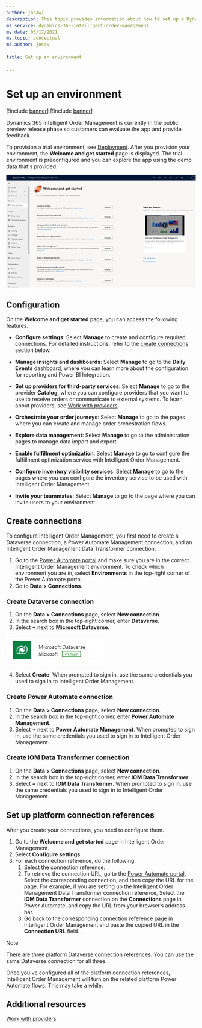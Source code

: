 ```yaml
---
author: josaw1
description: This topic provides information about how to set up a Dynamics 365 Intelligent Order Management environment.
ms.service: dynamics-365-intelligent-order-management
ms.date: 05/17/2021
ms.topic: conceptual
ms.author: josaw

title: Set up an environment

---
```



# Set up an environment

[!include [banner](includes/banner.md)]
[!include [banner](includes/preview-banner.md)]

Dynamics 365 Intelligent Order Management is currently in the public preview release phase so customers can evaluate the app and provide feedback.

To provision a trial environment, see [Deployment](/power-platform/admin/trial-environments.md). After you provision your environment, the **Welcome and get started** page is displayed. The trial environment is preconfigured and you can explore the app using the demo data that's provided.


![Welcome and get started screen ](media/welcome2.png)


## Configuration

On the **Welcome and get started** page, you can access the following features.

- **Configure settings**: Select **Manage** to create and configure required connections. For detailed instructions, refer to the [create connections](setup.md#create-connections) section below.

- **Manage insights and dashboards**: Select **Manage** to go to the **Daily Events** dashboard, where you can learn more about the configuration for reporting and Power BI Integration.

- **Set up providers for third-party services**: Select **Manage** to go to the provider **Catalog**, where you can configure providers that you want to use to receive orders or communicate to external systems. To learn about providers, see [Work with providers](work-providers.md).

- **Orchestrate your order journeys**: Select **Manage** to go to the pages where you can create and manage order orchestration flows.

- **Explore data management**: Select **Manage** to go to the administration pages to manage data import and export.

- **Enable fulfillment optimization**: Select **Manage** to go to configure the fulfillment optimization service with Intelligent Order Management.

- **Configure inventory visibility services**: Select **Manage** to go to the pages where you can configure the inventory service to be used with Intelligent Order Management.

- **Invite your teammates**: Select **Manage** to go to the page where you can invite users to your environment.


## Create connections

To configure Intelligent Order Management, you first need to create a Dataverse connection, a Power Automate Management connection, and an Intelligent Order Management Data Transformer connection. 

1. Go to the [Power Automate portal](https://us.flow.microsoft.com/) and make sure you are in the correct Intelligent Order Management environment. To check which environment you are in, select **Environments** in the top-right corner of the Power Automate portal.
1. Go to **Data > Connections**.

### Create Dataverse connection

1. On the **Data > Connections** page, select **New connection**.
2. In the search box in the top-right corner, enter **Dataverse**.
3. Select **+** next to **Microsoft Dataverse**.

![Dataverse logo](media/dataverse-connection.png)

4. Select **Create**. When prompted to sign in, use the same credentials you used to sign in to Intelligent Order Management.

### Create Power Automate connection

1. On the **Data > Connections** page, select **New connection**.
2. In the search box in the top-right corner, enter **Power Automate Management**.
3. Select **+** next to **Power Automate Management**. When prompted to sign in, use the same credentials you used to sign in to Intelligent Order Management.

### Create IOM Data Transformer connection

1. On the **Data > Connections** page, select **New connection**.
2. In the search box in the top-right corner, enter **IOM Data Transformer**.
3. Select **+** next to **IOM Data Transformer**. When prompted to sign in, use the same credentials you used to sign in to Intelligent Order Management.

## Set up platform connection references

After you create your connections, you need to configure them.

1. Go to the **Welcome and get started** page in Intelligent Order Management.
2. Select **Configure settings**.
3. For each connection reference, do the following:
   1. Select the connection reference.
   1. To retrieve the connection URL, go to the [Power Automate portal](https://us.flow.microsoft.com/). Select the corresponding connection, and then copy the URL for the page. For example, if you are setting up the Intelligent Order Management Data Transformer connection reference, Select the **IOM Data Transformer** connection on the **Connections** page in Power Automate, and copy the URL from your browser’s address bar.
   1. Go back to the corresponding connection reference page in Intelligent Order Management and paste the copied URL in the **Connection URL** field.

> [!NOTE]
> There are three platform Dataverse connection references. You can use the same Dataverse connection for all three. 

Once you've configured all of the platform connection references, Intelligent Order Management will turn on the related platform Power Automate flows. This may take a while. 

## Additional resources
[Work with providers](work-providers.md)
